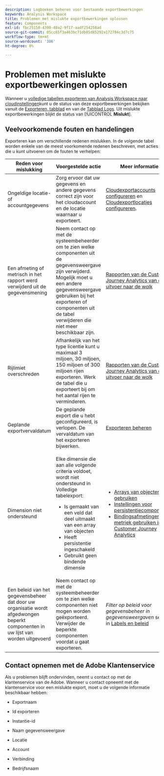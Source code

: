 ```yaml
---
description: Logboeken beheren voor bestaande exportbewerkingen
keywords: Analysis Workspace
title: Problemen met mislukte exportbewerkingen oplossen
feature: Components
exl-id: fbc25150-4390-40a2-9f17-aadf254258ad
source-git-commit: 05cc65f3a463bc71db85d85292a172784c3d7c75
workflow-type: tm+mt
source-wordcount: '386'
ht-degree: 0%

---
```


# Problemen met mislukte exportbewerkingen oplossen

Wanneer u [volledige tabellen exporteren van Analysis Workspace naar cloudinstellingen](/help/analysis-workspace/export/export-cloud.md)kunt u de status van deze exportbewerkingen bekijken vanuit de [Exporteren, tabblad](/help/components/exports/manage-exports.md) en van de [Tabblad Logs](/help/components/exports/manage-export-logs.md). Uit mislukte exportbewerkingen blijkt de status van [!UICONTROL **Mislukt**].

## Veelvoorkomende fouten en handelingen

Exporteren kan om verschillende redenen mislukken. In de volgende tabel worden enkele van de meest voorkomende redenen beschreven, met acties die u kunt uitvoeren om de fouten te verhelpen:

| Reden voor mislukking | Voorgestelde actie | Meer informatie |
|---------|----------|---------|
| Ongeldige locatie- of accountgegevens | Zorg ervoor dat uw gegevens en andere gegevens correct zijn voor het cloudaccount en de locatie waarnaar u exporteert. | [Cloudexportaccounts configureren](/help/components/exports/cloud-export-accounts.md) en [Cloudexportlocaties configureren](/help/components/exports/cloud-export-locations.md). |
| Een afmeting of metrisch in het rapport werd verwijderd uit de gegevensmening | Neem contact op met de systeembeheerder om te zien welke componenten uit de gegevensweergave zijn verwijderd. Mogelijk moet u een andere gegevensweergave gebruiken bij het exporteren of componenten uit de tabel verwijderen die niet meer beschikbaar zijn. | [Rapporten van de Customer Journey Analytics van de uitvoer naar de wolk](/help/analysis-workspace/export/export-cloud.md) |
| Rijlimiet overschreden | Afhankelijk van het type licentie kunt u maximaal 3 miljoen, 30 miljoen, 150 miljoen of 300 miljoen rijen exporteren. Werk de tabel die u exporteert bij om het aantal rijen te verminderen. | [Rapporten van de Customer Journey Analytics van de uitvoer naar de wolk](/help/analysis-workspace/export/export-cloud.md) |
| Geplande exportvervaldatum | De geplande export die u hebt geconfigureerd, is verlopen. De vervaldatum van het exporteren bijwerken. | [Exporteren beheren](/help/components/exports/manage-exports.md) |
| Dimension niet ondersteund | <p>Elke dimensie die aan alle volgende criteria voldoet, wordt niet ondersteund in Volledige tabelexport:</p> <ul><li>Is gemaakt van een veld dat deel uitmaakt van een array van objecten</li><li>Heeft persistentie ingeschakeld<li>Gebruikt geen bindende dimensie</li> | <ul><li>[Arrays van objecten gebruiken](/help/use-cases/object-arrays.md)</li><li>[Instellingen voor persistentiecomponenten](/help/data-views/component-settings/persistence.md)<li>[Bindingsafmetingen en metriek gebruiken in Customer Journey Analytics](/help/use-cases/data-views/binding-dimensions-metrics.md)</li> |
| Een beleid van het gegevensbeheer dat door uw organisatie wordt afgedwongen beperkt componenten in uw lijst van worden uitgevoerd | Neem contact op met de systeembeheerder om te zien welke componenten niet mogen worden geëxporteerd. Verwijder de beperkte componenten voordat u gaat exporteren. | *Filter op beleid voor gegevensbeheer in gegevensweergaven* sectie in [Labels en beleid](/help/data-views/data-governance.md) |

## Contact opnemen met de Adobe Klantenservice

Als u problemen blijft ondervinden, neemt u contact op met de klantenservice van de Adobe. Wanneer u contact opneemt met de klantenservice voor een mislukte export, moet u de volgende informatie beschikbaar hebben:

* Exportnaam

* Id exporteren

* Instantie-id

* Naam gegevensweergave

* Locatie

* Account

* Verbinding

* Bedrijfsnaam
